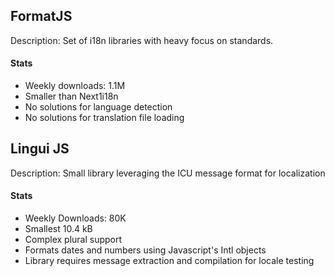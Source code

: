 ## FormatJS
Description: Set of i18n libraries with heavy focus on standards.

#### Stats
- Weekly downloads: 1.1M
- Smaller than Next1i18n
- No solutions for language detection
- No solutions for translation file loading


## Lingui JS
Description: Small library leveraging the ICU message format for localization

#### Stats
- Weekly Downloads: 80K
- Smallest 10.4 kB
- Complex plural support
- Formats dates and numbers using Javascript's Intl objects
- Library requires message extraction and compilation for locale testing
